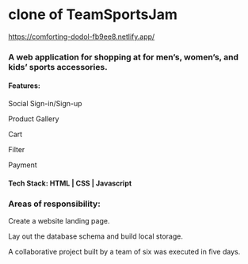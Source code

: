# clone of TeamSportsJam 
https://comforting-dodol-fb9ee8.netlify.app/

<h3>A web application for shopping at for men’s, women’s, and kids’ sports accessories.</h3>
<h4>Features:</h4>
<p>Social Sign-in/Sign-up
<p>Product Gallery</p>
<p>Cart </p>
<p>Filter </p>
<p>Payment</p>
<div><h4>Tech Stack: HTML | CSS | Javascript</h4></div>
<h3>Areas of responsibility:</h3>
<p>Create a website landing page.</p>
<p>Lay out the database schema and build local storage.</p>
<p>A collaborative project built by a team of six was executed in five days.</p>
